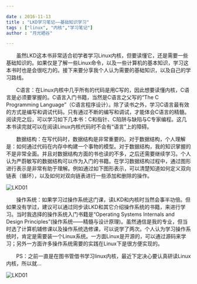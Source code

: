 ```yaml
---

date : 2016-11-13
title : "LKD学习笔记——基础知识学习"
tags : ["linux", "内核","学习笔记"]
author : "月光晒谷"

---
```


&nbsp; &nbsp; &nbsp; &nbsp;虽然LKD这本书非常适合初学者学习Linux内核，但要读懂它，还是需要一些基础知识的。如果仅是了解一些Linux命令，以及一些计算机的基本知识，学习这本书时也是会很吃力的。接下来要分享我个人认为需要的基础知识，以及自己的学习路线。

<!--more-->

&nbsp; &nbsp; &nbsp; &nbsp;C语言：在Linux内核中几乎所有的代码是用C写的，因此想要读懂内核，C语言是必须要掌握的。C语言入门书籍，当然是C语言之父写的“The C Programming Language”（C语言程序设计）。除了读书之外，学习C语言最有效的方式是编写和调试代码。只有通过不断的编写和调试，才能体会C语言的精髓。阅读完之后，可以学习如下几本书：C和指针、C陷阱与缺陷与C专家编程。这几本书读完就可以在阅读Linux内核代码时不会有“语言”上的障碍。

&nbsp; &nbsp; &nbsp; &nbsp;数据结构：在写代码时，数据结构是非常重要的。对于数据结构，个人理解是：如何通过代码在内存中构建一个事物的模型。对于数据结构，我的知识掌握的不是非常全面。并且对数据结构方面的书也读的不多，之后还需要继续学习。个人认为严蔚敏写的数据结构可以作为入门的书籍。在学习数据结构过程中，通过图形进行表示是非常有助于理解。例如通过如下图形表示，可以清楚知道如何定义双向链表（循环），以及如何对双向链表进行一些添加和删除的操作。

![LKD01](http://liuao.tech/images/LKD0100.png)


&nbsp; &nbsp; &nbsp; &nbsp;操作系统：如果学习过操作系统这门课，读LKD和内核时当然会事半功倍。但如果没有学过，建议可以通过同步读LKD和其它介绍操作系统的书籍，来进行学习。当时我选择的操作系统入门书籍是“Operating Systems Internals and Design Principles”(操作系统——精髓与设计原理)。虽然通信是我的专业，但当时选了计算机辅修课以及操作系统选修课，可以说学了两次。个人认为学习操作系统时，肯定是需要装一个Linux系统。一方面Linux是开源的，可以通过源码来学习；另外一方面许多操作系统需要的实践在Linux下是很方便实现的。



&nbsp; &nbsp; &nbsp; &nbsp;PS：之前一直是在图书管借书学习linux内核，最近下定决心要认真研读Linux内核，所以就...

![LKD01](http://liuao.tech/images/LKD0101.png)





